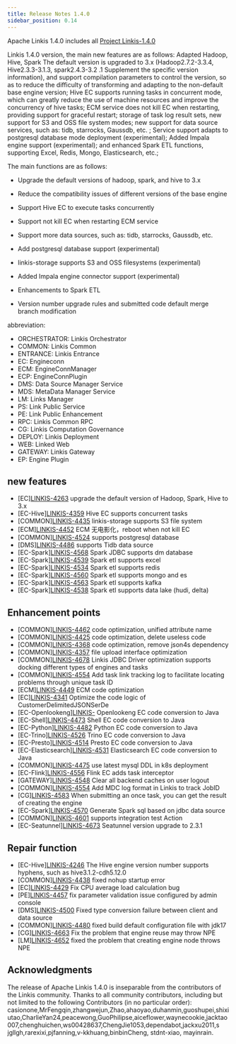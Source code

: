```yaml
---
title: Release Notes 1.4.0
sidebar_position: 0.14
---
```


Apache Linkis 1.4.0 includes all [Project Linkis-1.4.0](https://github.com/apache/linkis/projects/26)

Linkis 1.4.0 version, the main new features are as follows: Adapted Hadoop, Hive, Spark The default version is upgraded to 3.x (Hadoop2.7.2-3.3.4, Hive2.3.3-3.1.3, spark2.4.3-3.2 .1 Supplement the specific version information), and support compilation parameters to control the version, so as to reduce the difficulty of transforming and adapting to the non-default base engine version; Hive EC supports running tasks in concurrent mode, which can greatly reduce the use of machine resources and improve the concurrency of hive tasks; ECM service does not kill EC when restarting, providing support for graceful restart; storage of task log result sets, new support for S3 and OSS file system modes; new support for data source services, such as: tidb, starrocks, Gaussdb, etc. ; Service support adapts to postgresql database mode deployment (experimental); Added Impala engine support (experimental); and enhanced Spark ETL functions, supporting Excel, Redis, Mongo, Elasticsearch, etc.;


The main functions are as follows:

- Upgrade the default versions of hadoop, spark, and hive to 3.x
- Reduce the compatibility issues of different versions of the base engine
- Support Hive EC to execute tasks concurrently
- Support not kill EC when restarting ECM service

- Support more data sources, such as: tidb, starrocks, Gaussdb, etc.
- Add postgresql database support (experimental)
- linkis-storage supports S3 and OSS filesystems (experimental)
- Added Impala engine connector support (experimental)
- Enhancements to Spark ETL
- Version number upgrade rules and submitted code default merge branch modification

abbreviation:
- ORCHESTRATOR: Linkis Orchestrator
- COMMON: Linkis Common
- ENTRANCE: Linkis Entrance
- EC: Engineconn
- ECM: EngineConnManager
- ECP: EngineConnPlugin
- DMS: Data Source Manager Service
- MDS: MetaData Manager Service
- LM: Links Manager
- PS: Link Public Service
- PE: Link Public Enhancement
- RPC: Linkis Common RPC
- CG: Linkis Computation Governance
- DEPLOY: Linkis Deployment
- WEB: Linked Web
- GATEWAY: Linkis Gateway
- EP: Engine Plugin


## new features
- \[EC][LINKIS-4263](https://github.com/apache/linkis/pull/4263) upgrade the default version of Hadoop, Spark, Hive to 3.x
- \[EC-Hive][LINKIS-4359](https://github.com/apache/linkis/pull/4359) Hive EC supports concurrent tasks
- \[COMMON][LINKIS-4435](https://github.com/apache/linkis/pull/4435) linkis-storage supports S3 file system
- \[ECM][LINKIS-4452](https://github.com/apache/linkis/pull/4452) ECM 无电影化，reboot when not kill EC
- \[COMMON][LINKIS-4524](https://github.com/apache/linkis/pull/4524) supports postgresql database
- \[DMS][LINKIS-4486](https://github.com/apache/linkis/pull/4486) supports Tidb data source
- \[EC-Spark][LINKIS-4568](https://github.com/apache/linkis/pull/4568) Spark JDBC supports dm database
- \[EC-Spark][LINKIS-4539](https://github.com/apache/linkis/pull/4539) Spark etl supports excel
- \[EC-Spark][LINKIS-4534](https://github.com/apache/linkis/pull/4534) Spark etl supports redis
- \[EC-Spark][LINKIS-4560](https://github.com/apache/linkis/pull/4560) Spark etl supports mongo and es
- \[EC-Spark][LINKIS-4563](https://github.com/apache/linkis/pull/4563) Spark etl supports kafka
- \[EC-Spark][LINKIS-4538](https://github.com/apache/linkis/pull/4538) Spark etl supports data lake (hudi, delta)


## Enhancement points
- \[COMMON][LINKIS-4462](https://github.com/apache/linkis/pull/4462) code optimization, unified attribute name
- \[COMMON][LINKIS-4425](https://github.com/apache/linkis/pull/4425) code optimization, delete useless code
- \[COMMON][LINKIS-4368](https://github.com/apache/linkis/pull/4368) code optimization, remove json4s dependency
- \[COMMON][LINKIS-4357](https://github.com/apache/linkis/pull/4357) file upload interface optimization
- \[COMMON][LINKIS-4678](https://github.com/apache/linkis/pull/4678) Linkis JDBC Driver optimization supports docking different types of engines and tasks
- \[COMMON][LINKIS-4554](https://github.com/apache/linkis/pull/4554) Add task link tracking log to facilitate locating problems through unique task ID
- \[ECM][LINKIS-4449](https://github.com/apache/linkis/pull/4449) ECM code optimization
- \[EC][LINKIS-4341](https://github.com/apache/linkis/pull/4341) Optimize the code logic of CustomerDelimitedJSONSerDe
- \[EC-Openlookeng][LINKIS-](https://github.com/apache/linkis/pull/4474) Openlookeng EC code conversion to Java
- \[EC-Shell][LINKIS-4473](https://github.com/apache/linkis/pull/4473) Shell EC code conversion to Java
- \[EC-Python][LINKIS-4482](https://github.com/apache/linkis/pull/4482) Python EC code conversion to Java
- \[EC-Trino][LINKIS-4526](https://github.com/apache/linkis/pull/4526) Trino EC code conversion to Java
- \[EC-Presto][LINKIS-4514](https://github.com/apache/linkis/pull/4514) Presto EC code conversion to Java
- \[EC-Elasticsearch][LINKIS-4531](https://github.com/apache/linkis/pull/4531) Elasticsearch EC code conversion to Java
- \[COMMON][LINKIS-4475](https://github.com/apache/linkis/pull/4475) use latest mysql DDL in k8s deployment
- \[EC-Flink][LINKIS-4556](https://github.com/apache/linkis/pull/4556) Flink EC adds task interceptor
- \[GATEWAY][LINKIS-4548](https://github.com/apache/linkis/pull/4548) Clear all backend caches on user logout
- \[COMMON][LINKIS-4554](https://github.com/apache/linkis/pull/4554) Add MDC log format in Linkis to track JobID
- \[CG][LINKIS-4583](https://github.com/apache/linkis/pull/4583) When submitting an once task, you can get the result of creating the engine
- \[EC-Spark][LINKIS-4570](https://github.com/apache/linkis/pull/4570) Generate Spark sql based on jdbc data source
- \[COMMON][LINKIS-4601](https://github.com/apache/linkis/pull/4601) supports integration test Action
- \[EC-Seatunnel][LINKIS-4673](https://github.com/apache/linkis/pull/4673) Seatunnel version upgrade to 2.3.1


## Repair function
- \[EC-Hive][LINKIS-4246](https://github.com/apache/linkis/pull/4246) The Hive engine version number supports hyphens, such as hive3.1.2-cdh5.12.0
- \[COMMON][LINKIS-4438](https://github.com/apache/linkis/pull/4438) fixed nohup startup error
- \[EC][LINKIS-4429](https://github.com/apache/linkis/pull/4429) Fix CPU average load calculation bug
- \[PE][LINKIS-4457](https://github.com/apache/linkis/pull/4457) fix parameter validation issue configured by admin console
- \[DMS][LINKIS-4500](https://github.com/apache/linkis/pull/4500) Fixed type conversion failure between client and data source
- \[COMMON][LINKIS-4480](https://github.com/apache/linkis/pull/4480) fixed build default configuration file with jdk17
- \[CG][LINKIS-4663](https://github.com/apache/linkis/pull/4663) Fix the problem that engine reuse may throw NPE
- \[LM][LINKIS-4652](https://github.com/apache/linkis/pull/4652) fixed the problem that creating engine node throws NPE


## Acknowledgments
The release of Apache Linkis 1.4.0 is inseparable from the contributors of the Linkis community. Thanks to all community contributors, including but not limited to the following Contributors (in no particular order):
casionone,MrFengqin,zhangwejun,Zhao,ahaoyao,duhanmin,guoshupei,shixiutao,CharlieYan24,peacewong,GuoPhilipse,aiceflower,waynecookie,jacktao007,chenghuichen,ws00428637,ChengJie1053,dependabot,jackxu2011,s jgllgh,rarexixi,pjfanning,v-kkhuang,binbinCheng, stdnt-xiao, mayinrain.